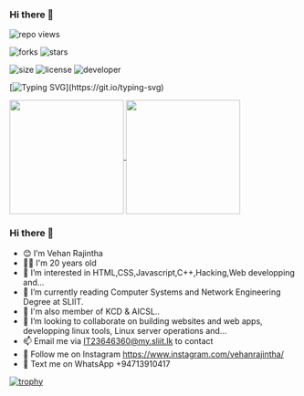  ### Hi there 👋

  ![repo views](https://hits.seeyoufarm.com/api/count/incr/badge.svg?url=https%3A%2F%2Fgithub.com%2FVehanRajintha%2FVehanRajintha&count_bg=%2379C83D&title_bg=%23555555&icon=gitpod.svg&icon_color=%23E7E7E7&title=Views&edge_flat=false)


![forks](https://img.shields.io/github/forks/VehanRajintha/VehanRajintha?label=Forks&style=social)
![stars](https://img.shields.io/github/stars/VehanRajintha/VehanRajintha?style=social)

![size](https://img.shields.io/github/repo-size/VehanRajintha/VehanRajintha?color=purple&label=Repo%20Size&style=plastic)
![license](https://img.shields.io/github/license/VehanRajintha/X-UI-English-?color=purple&label=License&style=plastic)
![developer](https://img.shields.io/static/v1?label=Author&message=Vehan%20Rajintha&color=purple&style=plastic)



[![Typing SVG](https://readme-typing-svg.demolab.com?font=Young+Serif&pause=1000&color=8706E1FF&center=true&vCenter=true&random=false&width=435&lines=Hey+I'm+Vehan+Rajintha;Don't+Forget+To+Follow+Me...)](https://git.io/typing-svg)

<a href="https://github.com/anuraghazra/github-readme-stats">
  <img height=200 align="center" src="https://github-readme-stats.vercel.app/api?username=VehanRajintha" />
</a>
<a href="https://github.com/anuraghazra/convoychat">
  <img height=200 align="center" src="https://github-readme-stats.vercel.app/api/top-langs?username=VehanRajintha&layout=compact&langs_count=8&card_width=320" />
</a>

 ### Hi there 👋


- 😊 I’m Vehan Rajintha
- 👦🏻 I'm 20 years old
- 👀 I’m interested in HTML,CSS,Javascript,C++,Hacking,Web developping and...
- 🌱 I’m currently reading Computer Systems and Network Engineering Degree at SLIIT.
- 🕺 I'm  also member of KCD & AICSL..
- 💞️ I’m looking to collaborate on building websites and web apps, developping linux tools, Linux server operations and...
- 📫 Email me via IT23646360@my.sliit.lk to contact
- 🤩 Follow me on Instagram https://www.instagram.com/vehanrajintha/
- 💬 Text me on WhatsApp +94713910417


[![trophy](https://github-profile-trophy.vercel.app/?username=VehanRajintha)](https://github.com/ryo-ma/github-profile-trophy)



